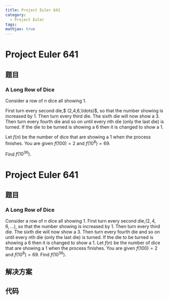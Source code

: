 ```yaml
---
title: Project Euler 641
category:
  - Project Euler
tags:
mathjax: true
---
```

<escape><!-- more --></escape>
    
# Project Euler 641
## 题目
### A Long Row of Dice


Consider a row of $n$ dice all showing 1.

First turn every second die,$ (2,4,6,\ldots)$, so that the number showing is increased by 1. Then turn every third die. The sixth die will now show a 3. Then turn every fourth die and so on until every $n$th die (only the last die) is turned. If the die to be turned is showing a 6 then it is changed to show a 1.

Let $f(n)$ be the number of dice that are showing a 1 when the process finishes. You are given $f(100)=2$ and $f(10^8) = 69$.

Find $f(10^{36})$.


# Project Euler 641
## 题目
### A Long Row of Dice

Consider a row of $n$ dice all showing $1$.
First turn every second die,$(2,4,6,\ldots)$, so that the number showing is increased by $1$. Then turn every third die. The sixth die will now show a $3$. Then turn every fourth die and so on until every $n$th die (only the last die) is turned. If the die to be turned is showing a $6$ then it is changed to show a $1$.
Let $f(n)$ be the number of dice that are showing a $1$ when the process finishes. You are given $f(100)=2$ and $f(10^8)=69$.
Find $f(10^{36})$.


## 解决方案


## 代码


